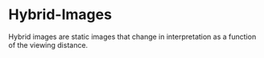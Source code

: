 # Hybrid-Images

Hybrid images are static images that change in interpretation as a function of the viewing distance.
